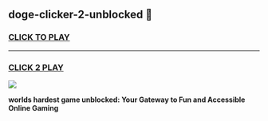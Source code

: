 
## doge-clicker-2-unblocked 👋
<h3>
<a href="https://premium.freeplayer.one?title=doge-clicker-2-unblocked&ref=14F">CLICK TO PLAY</a></h3>
<hr>

<h3>
<a href="https://premium.freeplayer.one?title=doge-clicker-2-unblocked&ref=14F">CLICK 2 PLAY</a>
  
</h3>

<a href="https://premium.freeplayer.one?title=doge-clicker-2-unblocked&ref=12F/"><img src="https://clearcache.store/games.png"></a>


**worlds hardest game unblocked: Your Gateway to Fun and Accessible Online Gaming**
